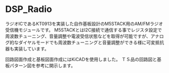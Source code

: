 # DSP_Radio
ラジオICであるKT0913を実装した自作基板設計のM5STACK用のAM/FMラジオ受信機モジュールです。
M5STACKとはI2C接続で通信する事でレジスタ設定で周波数チューニング、音量調整や電波受信状態などを取得が可能ですが、アナログ的なダイヤルモードでも周波数チューニングと音量調整ができる様に可変抵抗器も実装しています。

回路図面作成と基板図面作成にはKiCADを使用しました。
ＴＳ品の回路図と基板パターン図を参考に開示します。
